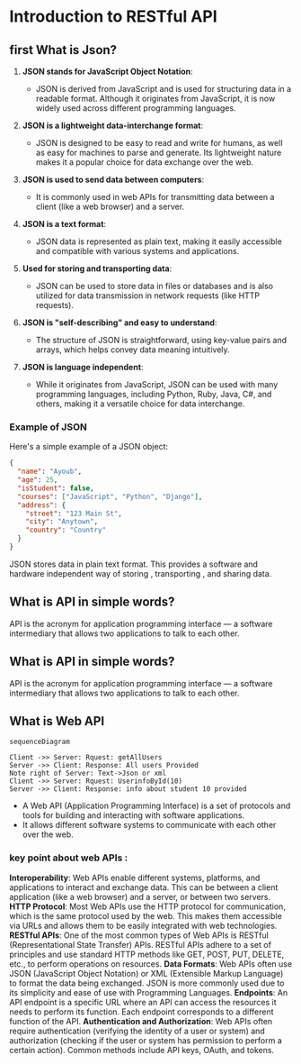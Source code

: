 #  Introduction to RESTful API
## first What is Json?
1. **JSON stands for JavaScript Object Notation**:  
   - JSON is derived from JavaScript and is used for structuring data in a readable format. Although it originates from JavaScript, it is now widely used across different programming languages.

2. **JSON is a lightweight data-interchange format**:  
   - JSON is designed to be easy to read and write for humans, as well as easy for machines to parse and generate. Its lightweight nature makes it a popular choice for data exchange over the web.

3. **JSON is used to send data between computers**:  
   - It is commonly used in web APIs for transmitting data between a client (like a web browser) and a server.

4. **JSON is a text format**:  
   - JSON data is represented as plain text, making it easily accessible and compatible with various systems and applications.

5. **Used for storing and transporting data**:  
   - JSON can be used to store data in files or databases and is also utilized for data transmission in network requests (like HTTP requests).

6. **JSON is "self-describing" and easy to understand**:  
   - The structure of JSON is straightforward, using key-value pairs and arrays, which helps convey data meaning intuitively.

7. **JSON is language independent**:  
   - While it originates from JavaScript, JSON can be used with many programming languages, including Python, Ruby, Java, C#, and others, making it a versatile choice for data interchange.

### Example of JSON

Here's a simple example of a JSON object:

```json
{
  "name": "Ayoub",
  "age": 25,
  "isStudent": false,
  "courses": ["JavaScript", "Python", "Django"],
  "address": {
    "street": "123 Main St",
    "city": "Anytown",
    "country": "Country"
  }
}
```
JSON stores data in plain text format. This provides a software and hardware independent way of storing , transporting , and sharing data. 

##  What is API in simple words?
API is the acronym for application programming interface — a software intermediary that allows two applications to talk to each other.


##  What is API in simple words?
API is the acronym for application programming interface — a software intermediary that allows two applications to talk to each other.


## What is Web API 

```mermaid
sequenceDiagram

Client ->> Server: Rquest: getAllUsers
Server ->> Client: Response: All users Provided 
Note right of Server: Text->Json or xml
Client ->> Server: Rquest: UserinfoById(10) 
Server ->> Client: Response: info about student 10 provided
```

- A Web API (Application Programming Interface) is a set of protocols and tools for building and interacting with software applications.
- It allows different software systems to communicate with each other over the web.

### key point about web APIs :
 **Interoperability**: Web APIs enable different systems, platforms, and applications to interact and exchange data. This can be between a client application (like a web browser) and a server, or between two servers.
 **HTTP Protocol**: Most Web APIs use the HTTP protocol for communication, which is the same protocol used by the web. This makes them accessible via URLs and allows them to be easily integrated with web technologies.
**RESTful APIs**: One of the most common types of Web APIs is RESTful (Representational State Transfer) APIs. RESTful APIs adhere to a set of principles and use standard HTTP methods like GET, POST, PUT, DELETE, etc., to perform operations on resources.
 **Data Formats**: Web APIs often use JSON (JavaScript Object Notation) or XML (Extensible Markup Language) to format the data being exchanged. JSON is more commonly used due to its simplicity and ease of use with Programming Languages.
**Endpoints**: An API endpoint is a specific URL where an API can access the resources it needs to perform its function. Each endpoint corresponds to a different function of the API.
**Authentication and Authorization**: Web APIs often require authentication (verifying the identity of a user or system) and authorization (checking if the user or system has permission to perform a certain action). Common methods include API keys, OAuth, and tokens.

